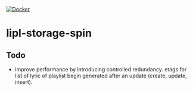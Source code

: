[![Docker](https://github.com/paulusminus/lipl-storage-spin/actions/workflows/spin.yaml/badge.svg)](https://github.com/paulusminus/lipl-storage-spin/actions/workflows/spin.yaml)

# lipl-storage-spin

## Todo

- improve performance by introducing controlled redundancy.
etags for list of lyric of playlist begin generated
after an update (create, update, insert).
